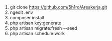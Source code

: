1. git clone https://github.com/5h1ro/Areakerja.git
2. ngedit .env
3. composer install
4. php artisan key:generate
5. php artisan migrate:fresh --seed
6. php artisan schedule:work